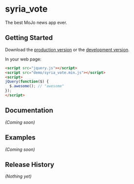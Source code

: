 # syria_vote

The best MoJo news app ever.

## Getting Started
Download the [production version][min] or the [development version][max].

[min]: https://raw.github.com/motherjones/syria/master/demo/js/syria_vote.min.js
[max]: https://raw.github.com/motherjones/syria/master/dev/js/syria_vote.js

In your web page:

```html
<script src="jquery.js"></script>
<script src="demo/syria_vote.min.js"></script>
<script>
jQuery(function($) {
  $.awesome(); // "awesome"
});
</script>
```

## Documentation
_(Coming soon)_

## Examples
_(Coming soon)_

## Release History
_(Nothing yet)_
